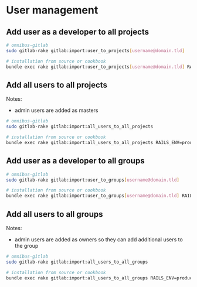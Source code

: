 # User management

## Add user as a developer to all projects

```bash
# omnibus-gitlab
sudo gitlab-rake gitlab:import:user_to_projects[username@domain.tld]

# installation from source or cookbook
bundle exec rake gitlab:import:user_to_projects[username@domain.tld] RAILS_ENV=production
```

## Add all users to all projects

Notes:

- admin users are added as masters

```bash
# omnibus-gitlab
sudo gitlab-rake gitlab:import:all_users_to_all_projects

# installation from source or cookbook
bundle exec rake gitlab:import:all_users_to_all_projects RAILS_ENV=production
```

## Add user as a developer to all groups

```bash
# omnibus-gitlab
sudo gitlab-rake gitlab:import:user_to_groups[username@domain.tld]

# installation from source or cookbook
bundle exec rake gitlab:import:user_to_groups[username@domain.tld] RAILS_ENV=production
```

## Add all users to all groups

Notes:

- admin users are added as owners so they can add additional users to the group

```bash
# omnibus-gitlab
sudo gitlab-rake gitlab:import:all_users_to_all_groups

# installation from source or cookbook
bundle exec rake gitlab:import:all_users_to_all_groups RAILS_ENV=production
```
